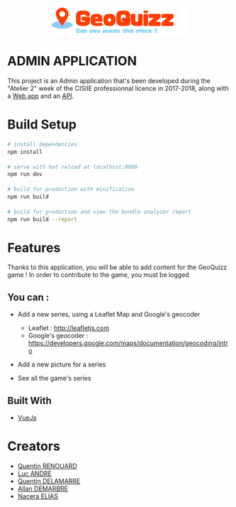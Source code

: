 <p align="center"><img src="https://raw.githubusercontent.com/lucandreiut/GeoQuizzAdmin/develop/src/assets/logo/logo.png"/></p>

# ADMIN APPLICATION

This project is an Admin application that's been developed during the "Atelier 2" week of the CISIIE professionnal licence in 2017-2018, along with a [Web app](https://github.com/Quinou-kun/GeoQuizzApp) and an [API](https://github.com/lucandreiut/GeoQuizzAPI).

# Build Setup

``` bash
# install dependencies
npm install

# serve with hot reload at localhost:8080
npm run dev

# build for production with minification
npm run build

# build for production and view the bundle analyzer report
npm run build --report
```

# Features

Thanks to this application, you will be able to add content for the GeoQuizz game ! 
In order to contribute to the game, you must be logged

## You can :
- Add a new series, using a Leaflet Map and Google's geocoder
  - Leaflet : http://leafletjs.com
  - Google's geocoder : https://developers.google.com/maps/documentation/geocoding/intro

- Add a new picture for a series
- See all the game's series

## Built With

* [VueJs](https://github.com/vuejs/vue)

# Creators

* [Quentin RENOUARD](https://github.com/Quinou-kun)
* [Luc ANDRE](https://github.com/lucandreiut)
* [Quentin DELAMARRE](https://github.com/windos757)
* [Allan DEMARBRE](https://github.com/demarbre1u)
* [Nacera ELIAS](https://github.com/EliasNacera)
